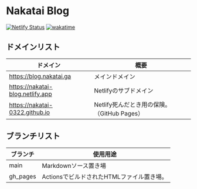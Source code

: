 # Nakatai Blog

[![Netlify Status](https://api.netlify.com/api/v1/badges/c4ef2306-a8e0-488c-b963-521f2e62c753/deploy-status)](https://app.netlify.com/sites/nakatai-blog/deploys)
[![wakatime](https://wakatime.com/badge/user/c9fbbcad-1b0d-4a00-b147-a687ce2b2ea1/project/689f8247-90ba-4292-accc-6c6d51c646b1.svg)](https://wakatime.com/badge/user/c9fbbcad-1b0d-4a00-b147-a687ce2b2ea1/project/689f8247-90ba-4292-accc-6c6d51c646b1)

## ドメインリスト

| ドメイン                               | 概要                              |
| ---------------------------------- | ------------------------------- |
| <https://blog.nakatai.ga>          | メインドメイン                         |
| <https://nakatai-blog.netlify.app> | Netlifyのサブドメイン                  |
| <https://nakatai-0322.github.io>   | Netlify死んだとき用の保険。（GitHub Pages） |

## ブランチリスト

| ブランチ     | 使用用途                       |
| -------- | -------------------------- |
| main     | Markdownソース置き場             |
| gh_pages | ActionsでビルドされたHTMLファイル置き場。 |
